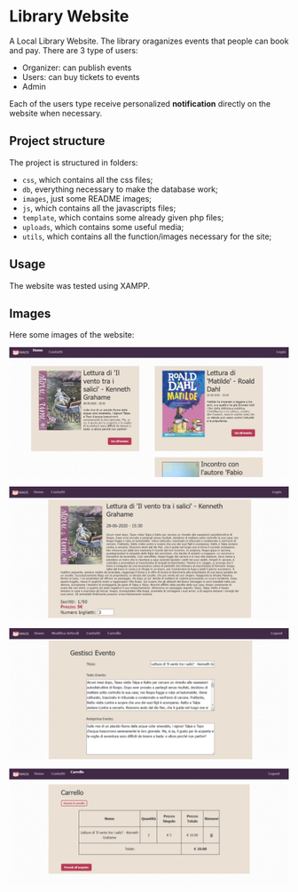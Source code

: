# Library Website
A Local Library Website. The library oraganizes events that people can book and pay.
There are 3 type of users:
- Organizer: can publish events
- Users: can buy tickets to events
- Admin

Each of the users type receive personalized **notification** directly on the website when necessary.

## Project structure
The project is structured in folders:

- `css`, which contains all the css files;
- `db`, everything necessary to make the database work;
- `images`, just some README images;
- `js`, which contains all the javascripts files;
- `template`, which contains some already given php files;
- `uploads`, which contains some useful media;
- `utils`, which contains all the function/images necessary for the site;


## Usage
The website was tested using XAMPP.

## Images
Here some images of the website:

![Alt text](images/home.png?raw=true)

![Alt text](images/event.png?raw=true)

![Alt text](images/modifyevent.png?raw=true)

![Alt text](images/cart.png?raw=true)

